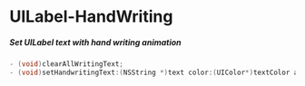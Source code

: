 UILabel-HandWriting
===========
##### Set UILabel text with hand writing animation

```objective-c
- (void)clearAllWritingText;
- (void)setHandwritingText:(NSString *)text color:(UIColor*)textColor animatedWithDuration:(NSTimeInterval)duration completion:(void (^)(void))completion;
```